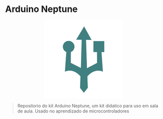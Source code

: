 # Arduino Neptune

<img src="logo.png" alt="logo" style="display: block; margin-left: auto; margin-right: auto; width: 50%;">

> Repositorio do kit Arduino Neptune, um kit didatico para uso em sala de aula. 
> Usado no aprendizado de microcontroladores




